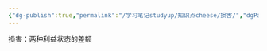 ```yaml
---
{"dg-publish":true,"permalink":"/学习笔记studyup/知识点cheese/损害/","dgPassFrontmatter":true,"created":"2024-10-10T08:20:27.502+08:00","updated":"2024-10-23T15:47:55.966+08:00"}
---
```


损害：两种利益状态的差额